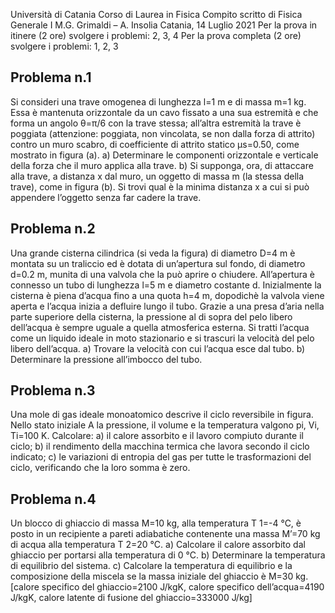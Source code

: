 Università di Catania
Corso di Laurea in Fisica
Compito scritto di Fisica Generale I
M.G. Grimaldi – A. Insolia
Catania, 14 Luglio 2021
Per la prova in itinere (2 ore) svolgere i problemi: 2, 3, 4
Per la prova completa (2 ore) svolgere i problemi: 1, 2, 3
## Problema n.1
Si consideri una trave omogenea di lunghezza l=1 m e di massa m=1 kg. Essa è mantenuta
orizzontale da un cavo fissato a una sua estremità e che forma un angolo θ=π/6 con la trave
stessa; all’altra estremità la trave è poggiata (attenzione: poggiata, non vincolata, se non dalla
forza di attrito) contro un muro scabro, di coefficiente di attrito statico μs=0.50, come mostrato in
figura (a).
a) Determinare le componenti orizzontale e verticale della forza che il muro applica alla trave.
b) Si supponga, ora, di attaccare alla trave, a distanza x dal muro, un oggetto di massa m (la stessa
della trave), come in figura (b). Si trovi qual è la minima distanza x a cui si può appendere l’oggetto
senza far cadere la trave.

## Problema n.2
Una grande cisterna cilindrica (si veda la figura) di diametro D=4 m è montata su un traliccio ed è
dotata di un’apertura sul fondo, di diametro d=0.2 m, munita di una valvola che la può aprire o
chiudere. All’apertura è connesso un tubo di lunghezza l=5 m e diametro costante d. Inizialmente
la cisterna è piena d’acqua fino a una quota h=4 m, dopodichè la valvola viene aperta e l’acqua
inizia a defluire lungo il tubo. Grazie a una presa d’aria nella parte superiore della cisterna, la
pressione al di sopra del pelo libero dell’acqua è sempre uguale a quella atmosferica esterna. Si
tratti l’acqua come un liquido ideale in moto stazionario e si trascuri la velocità del pelo libero
dell’acqua.
a) Trovare la velocità con cui l’acqua esce dal tubo.
b) Determinare la pressione all’imbocco del tubo.

## Problema n.3
Una mole di gas ideale monoatomico descrive il ciclo reversibile in figura. Nello stato iniziale A la
pressione, il volume e la temperatura valgono pi, Vi, Ti=100 K. Calcolare:
a) il calore assorbito e il lavoro compiuto durante il ciclo;
b) il rendimento della macchina termica che lavora secondo il ciclo indicato;
c) le variazioni di entropia del gas per tutte le trasformazioni del ciclo, verificando che la loro
somma è zero.

## Problema n.4
Un blocco di ghiaccio di massa M=10 kg, alla temperatura T 1=-4 °C, è posto in un recipiente a
pareti adiabatiche contenente una massa M’=70 kg di acqua alla temperatura T 2=20 °C.
a) Calcolare il calore assorbito dal ghiaccio per portarsi alla temperatura di 0 °C.
b) Determinare la temperatura di equilibrio del sistema.
c) Calcolare la temperatura di equilibrio e la composizione della miscela se la massa iniziale del
ghiaccio è M=30 kg.
[calore specifico del ghiaccio=2100 J/kgK, calore specifico dell’acqua=4190 J/kgK, calore latente di
fusione del ghiaccio=333000 J/kg]